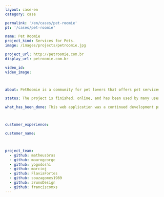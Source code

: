 ```yaml
---
layout: case-en
category: case

permalink: '/en/cases/pet-roomie'
pt: '/cases/pet-roomie'

name: Pet Roomie
project_kind: Services for Pets.
image: /images/projects/petroomie.jpg

project_url: http://petroomie.com.br
display_url: petroomie.com.br

video_id:
video_image:



about: PetRoomie is a community for pet lovers that offers pet services. There’s a wide range of services available, from overnight boarding, spas, grooming and petsitting to training and pet walkers.

status: The project is finished, online, and has been used by many users.

what_has_been_done: This web application was a continued development project, that after launch, also contracted HE:help for small updates.



customer_experience:

customer_name:



project_team:
  - github: matheusbras
  - github: maurogeorge
  - github: yogodoshi
  - github: marcioj
  - github: FlaviaFortes
  - github: souzagomes1989
  - github: 3runoDesign
  - github: franciscomxs
---
```

